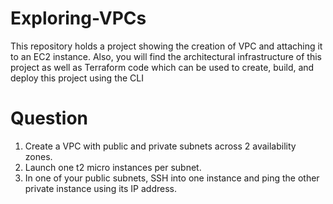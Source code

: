 # Exploring-VPCs
This repository holds a project showing the creation of VPC and attaching it to an EC2 instance. Also, you will find the architectural infrastructure of this project as well as Terraform code which can be used to create, build, and deploy this project using the CLI

# Question
1. Create a VPC with public and private subnets across 2 availability zones.
2. Launch one t2 micro instances per subnet.
3. In one of your public subnets, SSH into one instance and ping the other private instance using 
   its IP address.
